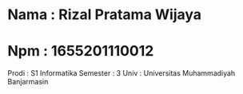 # Nama      : Rizal Pratama Wijaya
# Npm       : 1655201110012
Prodi     : S1 Informatika
Semester  : 3
Univ      : Universitas Muhammadiyah Banjarmasin
